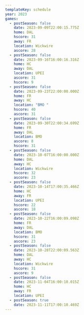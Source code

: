```yaml
---
templateKey: schedule
year: 2023
games:
  - postSeason: false
    date: 2023-09-09T22:00:15.775Z
    home: DAL
    hscore: 31
    away: FR
    location: Wickwire
    ascore: 28
  - postSeason: false
    date: 2023-09-16T16:00:16.316Z
    home: HC
    away: DAL
    location: UPEI
    ascore: 31
    hscore: 9
  - postSeason: false
    date: 2023-09-23T22:00:00.000Z
    home: FR
    away: HC
    location: "BMO "
    hscore: 40
    ascore: 31
  - postSeason: false
    date: 2023-09-30T22:00:34.699Z
    home: FR
    away: DAL
    location: BMO
    ascore: 8
    hscore: 31
  - postSeason: false
    date: 2023-10-07T16:00:00.000Z
    home: DAL
    away: HC
    location: Wickwire
    hscore: 32
    ascore: 23
  - postSeason: false
    date: 2023-10-14T17:00:35.466Z
    home: HC
    away: FR
    location: UPEI
    hscore: 22
    ascore: 18
  - postSeason: false
    date: 2023-10-22T16:00:09.098Z
    home: FR
    away: DAL
    location: BMO
    hscore: 31
    ascore: 23
  - postSeason: false
    date: 2023-10-28T22:00:09.563Z
    home: DAL
    away: HC
    location: Wickwire
    hscore: 31
    ascore: 9
  - postSeason: false
    date: 2023-11-04T16:00:10.015Z
    home: HC
    away: FR
    location: UPEI
  - postSeason: true
    date: 2023-11-11T17:00:10.469Z
---
```

